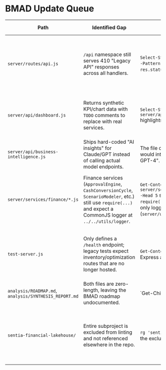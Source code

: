 # BMAD Update Queue

| Path | Identified Gap | Evidence | Suggested Action |
| --- | --- | --- | --- |
| `server/routes/api.js` | `/api` namespace still serves 410 "Legacy API" responses across all handlers. | `Select-String -Path server/routes/api.js -Pattern '410'` shows every route returning `res.status(410)`. | Replace the stub router with the active BMAD endpoints (financial, inventory, SSE) or retire `/api` completely. |
| `server/api/dashboard.js` | Returns synthetic KPI/chart data with `TODO` comments to replace with real services. | `Select-String -Path server/api/dashboard.js -Pattern 'TODO'` highlights the inline mock generators. | Wire the handler into Prisma/forecast services so dashboards consume live data. |
| `server/api/business-intelligence.js` | Ships hard-coded "AI insights" for Claude/GPT instead of calling actual model endpoints. | The file comments state "In production this would integrate with Claude 3 Sonnet and GPT-4". | Hook this route into the ML orchestration stack or deprecate it. |
| `server/services/finance/*.js` | Finance services (`ApprovalEngine`, `CashConversionCycle`, `ScenarioModeler`, etc.) still use `require(...)` and expect a CommonJS logger at `../../utils/logger`. | `Get-Content server/services/finance/ApprovalEngine.js -Head 5` shows `const logger = require('../../utils/logger')` while the only logger export is ESM (`server/utils/logger.js`). | Convert the finance services to ESM imports (or provide a CJS shim) so they load under the current module system. |
| `test-server.js` | Only defines a `/health` endpoint; legacy tests expect inventory/optimization routes that are no longer hosted. | `Get-Content test-server.js` shows an Express app with a single health handler. | Expand this harness (or remove it) so integration tests run against the deployed API surface. |
| `analysis/ROADMAP.md`, `analysis/SYNTHESIS_REPORT.md` | Both files are zero-length, leaving the BMAD roadmap undocumented. | `Get-ChildItem analysis | Format-Table Name,Length` reports length 0. | Populate with the current BMAD roadmap and synthesis summary or remove them from source control. |
| `sentia-financial-lakehouse/` | Entire subproject is excluded from linting and not referenced elsewhere in the repo. | `rg 'sentia-financial-lakehouse'` only finds the exclusion in `eslint.config.js`. | Decide whether to archive this project externally or integrate it; otherwise it remains an unmanaged subtree. |
